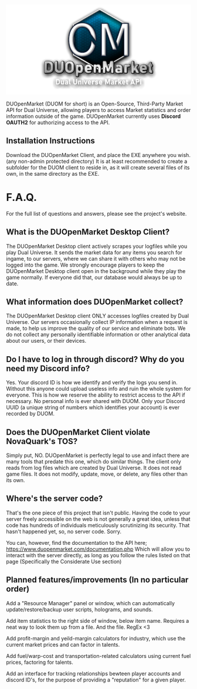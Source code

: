 <p align="center">
  <a href="https://github.com/Jason-Bloomer/DUOpenMarket/releases/" target="_blank">
    <img src="img/banner.png" width="720" />
  </a>
</p>

DUOpenMarket (DUOM for short) is an Open-Source, Third-Party Market API for Dual Universe, allowing players to access Market statistics and order information outside of the game. DUOpenMarket currently uses <b>Discord OAUTH2</b> for authorizing access to the API.

## Installation Instructions
Download the DUOpenMarket Client, and place the EXE anywhere you wish. (any non-admin protected directory)
It is at least recommended to create a subfolder for the DUOM client to reside in, as it will create several files of its own, in the same directory as the EXE.


# F.A.Q.
For the full list of questions and answers, please see the project's website.

## What is the DUOpenMarket Desktop Client?
The DUOpenMarket Desktop client actively scrapes your logfiles while you play Dual Universe. It sends the market data for any items you search for ingame, to our servers, where we can share it with others who may not be logged into the game. We strongly encourage players to keep the DUOpenMarket Desktop client open in the background while they play the game normally. If everyone did that, our database would always be up to date.

## What information does DUOpenMarket collect?
The DUOpenMarket Desktop client ONLY accesses logfiles created by Dual Universe. Our servers occasionally collect IP information when a request is made, to help us improve the quality of our service and eliminate bots. We do not collect any personally identifiable information or other analytical data about our users, or their devices.

## Do I have to log in through discord? Why do you need my Discord info?
Yes. Your discord ID is how we identify and verify the logs you send in. Without this anyone could upload useless info and ruin the whole system for everyone. This is how we reserve the ability to restrict access to the API if necessary. No personal info is ever shared with DUOM. Only your Discord UUID (a unique string of numbers which identifies your account) is ever recorded by DUOM.

## Does the DUOpenMarket Client violate NovaQuark's TOS?
Simply put, NO. DUOpenMarket is perfectly legal to use and infact there are many tools that predate this one, which do similar things. The client only reads from log files which are created by Dual Universe. It does not read game files. It does not modify, update, move, or delete, any files other than its own. 

## Where's the server code?
That's the one piece of this project that isn't public. Having the code to your server freely accessible on the web is not generally a great idea, unless that code has hundreds of individuals meticulously scrutinizing its security. That hasn't happened yet, so, no server code. Sorry.

You can, however, find the documentation to the API here; https://www.duopenmarket.com/documentation.php
Which will allow you to interact with the server directly, as long as you follow the rules listed on that page (Specifically the Considerate Use section)


## Planned features/improvements (In no particular order)

Add a "Resource Manager" panel or window, which can automatically update/restore/backup user scripts, holograms, and sounds.

Add item statistics to the right side of window, below item name. Requires a neat way to look them up from a file. And the file. RegEx <3

Add profit-margin and yeild-margin calculators for industry, which use the current market prices and can factor in talents.

Add fuel/warp-cost and transportation-related calculators using current fuel prices, factoring for talents.

Add an interface for tracking relationships bewteen player accounts and discord ID's, for the purpose of providing a "reputation" for a given player.
